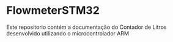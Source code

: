 # FlowmeterSTM32
Este repositorio contém a documentação do Contador de Litros desenvolvido utilizando o microcontrolador ARM
